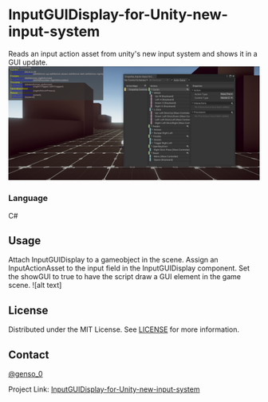 # InputGUIDisplay-for-Unity-new-input-system
Reads an input action asset from unity's new input system and shows it in a GUI update.
![alt text](https://github.com/Genso-0/InputGUIDisplay-for-Unity-new-input-system/blob/master/NewInputSystemToGUIExample.PNG)
### Language
C#

## Usage
 Attach InputGUIDisplay to a gameobject in the scene.
 Assign an InputActionAsset to the input field in the InputGUIDisplay component. 
 Set the showGUI to true to have the script draw a GUI element in the game scene. 
 ![alt text]
<!-- LICENSE -->
## License

Distributed under the MIT License. See [LICENSE](https://github.com/Genso-0/InputGUIDisplay-for-Unity-new-input-system/blob/master/LICENSE) for more information.

<!-- CONTACT -->
## Contact

[@genso_0](https://twitter.com/genso_0)

Project Link: [InputGUIDisplay-for-Unity-new-input-system](https://github.com/Genso-0/InputGUIDisplay-for-Unity-new-input-system)
